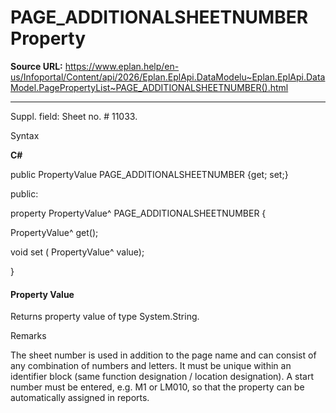 # PAGE_ADDITIONALSHEETNUMBER Property

**Source URL:** https://www.eplan.help/en-us/Infoportal/Content/api/2026/Eplan.EplApi.DataModelu~Eplan.EplApi.DataModel.PagePropertyList~PAGE_ADDITIONALSHEETNUMBER().html

---

Suppl. field: Sheet no. # 11033.

Syntax

**C#**



public PropertyValue PAGE_ADDITIONALSHEETNUMBER {get; set;}

public:

property PropertyValue^ PAGE_ADDITIONALSHEETNUMBER {

   PropertyValue^ get();

   void set (    PropertyValue^ value);

}


#### Property Value

Returns property value of type System.String.

Remarks

The sheet number is used in addition to the page name and can consist of any combination of numbers and letters. It must be unique within an identifier block (same function designation / location designation). A start number must be entered, e.g. M1 or LM010, so that the property can be automatically assigned in reports.
